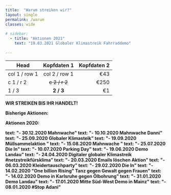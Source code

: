 ```yaml
---
title:  "Warum streiken wir?"
layout: single
permalink: /warum
classes: wide
        
# sidebar:
  - title: "Aktionen 2021"
    text: "19.03.2021 Globaler Klimastreik Fahrraddemo"
    
---
```


<table>
  <thead>
    <tr>
      <th>Head</th>
      <th style="text-align: center">Kopfdaten 1</th>
      <th style="text-align: right">Kopfdaten 2</th>
    </tr>
  </thead>
  <tbody>
    <tr>
      <td>col 1 / row 1</td>
      <td style="text-align: center">col 2 / row 1</td>
      <td style="text-align: right">€43</td>
    </tr>
    <tr>
      <td>c 1 / r 2</td>
      <td style="text-align: center"><del>c 2 / r 2</del></td>
      <td style="text-align: right">€250</td>
    </tr>
    <tr>
      <td>1 / 3</td>
      <td style="text-align: center"><strong>2 / 3</strong></td>
      <td style="text-align: right">€1</td>
    </tr>
  </tbody>
</table>

<b>WIR STREIKEN BIS IHR HANDELT!<b>

Bisherige Aktionen:

Aktionen 2020:

text: "- 30.12.2020 Mahnwache" 
text: "- 10.10.2020 Mahnwache Danni"
text: "- 25.09.2020 Globaler Klimasteik"
text: "- 19.09.2020 Müllsammelaktion "
text: "- 15.08.2020 Mahnwache "
text: "- 25.07.2020 Die In"
text: "- 10.07.2020 Parking Day"
text: "- 19.06.2020 Demo Landau"
text: "- 24.04.2020 Digitaler globaler Klimastreik #netzstreikfürsklima"
text: "- 20.03.2020 Emails löschen Aktion"
text: "- 06.03.2020 Kleidertauschparty"
text: "- 29.02.2020 Die In"
text: "- 14.02.2020 "One billion Rising" Tanz gegen Gewalt gegen Frauen"
text: "- 14.02.2020 Demo in Karlsruhe gegen Ölbohrung"
text: "- 31.01.2020 Demo Landau"
text: "- 17.01.2020 Mitte Süd-West Demo in Mainz"
text: "- 08.01.2020 #Stop Adani"
